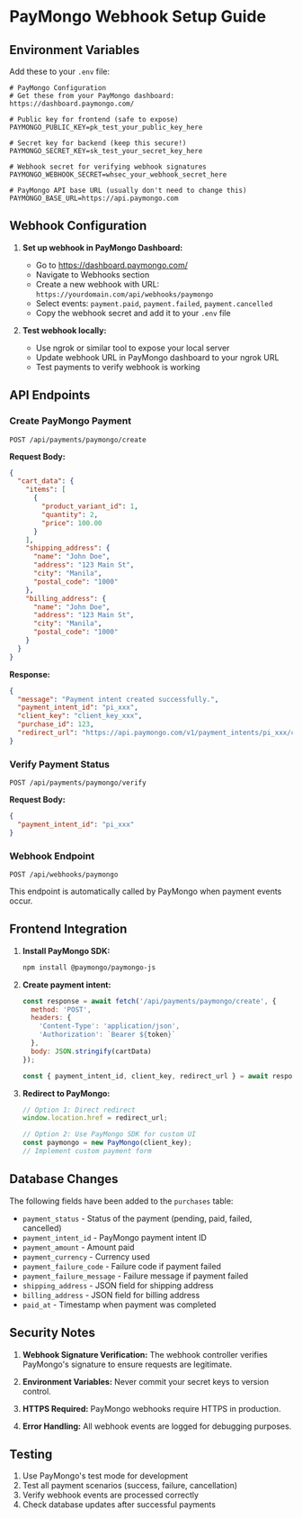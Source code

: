 # PayMongo Webhook Setup Guide

## Environment Variables

Add these to your `.env` file:

```env
# PayMongo Configuration
# Get these from your PayMongo dashboard: https://dashboard.paymongo.com/

# Public key for frontend (safe to expose)
PAYMONGO_PUBLIC_KEY=pk_test_your_public_key_here

# Secret key for backend (keep this secure!)
PAYMONGO_SECRET_KEY=sk_test_your_secret_key_here

# Webhook secret for verifying webhook signatures
PAYMONGO_WEBHOOK_SECRET=whsec_your_webhook_secret_here

# PayMongo API base URL (usually don't need to change this)
PAYMONGO_BASE_URL=https://api.paymongo.com
```

## Webhook Configuration

1. **Set up webhook in PayMongo Dashboard:**
   - Go to https://dashboard.paymongo.com/
   - Navigate to Webhooks section
   - Create a new webhook with URL: `https://yourdomain.com/api/webhooks/paymongo`
   - Select events: `payment.paid`, `payment.failed`, `payment.cancelled`
   - Copy the webhook secret and add it to your `.env` file

2. **Test webhook locally:**
   - Use ngrok or similar tool to expose your local server
   - Update webhook URL in PayMongo dashboard to your ngrok URL
   - Test payments to verify webhook is working

## API Endpoints

### Create PayMongo Payment
```
POST /api/payments/paymongo/create
```

**Request Body:**
```json
{
  "cart_data": {
    "items": [
      {
        "product_variant_id": 1,
        "quantity": 2,
        "price": 100.00
      }
    ],
    "shipping_address": {
      "name": "John Doe",
      "address": "123 Main St",
      "city": "Manila",
      "postal_code": "1000"
    },
    "billing_address": {
      "name": "John Doe",
      "address": "123 Main St",
      "city": "Manila",
      "postal_code": "1000"
    }
  }
}
```

**Response:**
```json
{
  "message": "Payment intent created successfully.",
  "payment_intent_id": "pi_xxx",
  "client_key": "client_key_xxx",
  "purchase_id": 123,
  "redirect_url": "https://api.paymongo.com/v1/payment_intents/pi_xxx/confirm"
}
```

### Verify Payment Status
```
POST /api/payments/paymongo/verify
```

**Request Body:**
```json
{
  "payment_intent_id": "pi_xxx"
}
```

### Webhook Endpoint
```
POST /api/webhooks/paymongo
```
This endpoint is automatically called by PayMongo when payment events occur.

## Frontend Integration

1. **Install PayMongo SDK:**
   ```bash
   npm install @paymongo/paymongo-js
   ```

2. **Create payment intent:**
   ```javascript
   const response = await fetch('/api/payments/paymongo/create', {
     method: 'POST',
     headers: {
       'Content-Type': 'application/json',
       'Authorization': `Bearer ${token}`
     },
     body: JSON.stringify(cartData)
   });
   
   const { payment_intent_id, client_key, redirect_url } = await response.json();
   ```

3. **Redirect to PayMongo:**
   ```javascript
   // Option 1: Direct redirect
   window.location.href = redirect_url;
   
   // Option 2: Use PayMongo SDK for custom UI
   const paymongo = new PayMongo(client_key);
   // Implement custom payment form
   ```

## Database Changes

The following fields have been added to the `purchases` table:
- `payment_status` - Status of the payment (pending, paid, failed, cancelled)
- `payment_intent_id` - PayMongo payment intent ID
- `payment_amount` - Amount paid
- `payment_currency` - Currency used
- `payment_failure_code` - Failure code if payment failed
- `payment_failure_message` - Failure message if payment failed
- `shipping_address` - JSON field for shipping address
- `billing_address` - JSON field for billing address
- `paid_at` - Timestamp when payment was completed

## Security Notes

1. **Webhook Signature Verification:** The webhook controller verifies PayMongo's signature to ensure requests are legitimate.

2. **Environment Variables:** Never commit your secret keys to version control.

3. **HTTPS Required:** PayMongo webhooks require HTTPS in production.

4. **Error Handling:** All webhook events are logged for debugging purposes.

## Testing

1. Use PayMongo's test mode for development
2. Test all payment scenarios (success, failure, cancellation)
3. Verify webhook events are processed correctly
4. Check database updates after successful payments
